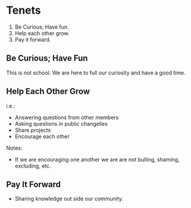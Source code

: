 
# Tenets

 1. Be Curious; Have fun.
 2. Help each other grow.
 3. Pay it forward.

## Be Curious; Have Fun
This is not school. We are here to full our curiosity and have a good time.

## Help Each Other Grow
i.e.:
 - Answering questions from other members
 - Asking questions in public changelles
 - Share projects
 - Encourage each other

Notes:
 - If we are encouraging one another we are are not bulling, shaming, excluding, etc.

## Pay It Forward

 - Sharing knowledge out side our community.

<!--stackedit_data:
eyJoaXN0b3J5IjpbLTMxMDY0MTg5NF19
-->